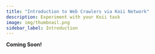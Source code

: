 ```yaml
---
title: "Introduction to Web Crawlers via Koii Network"
description: Experiment with your Koii task
image: img/thumbnail.png
sidebar_label: Introduction
---
```


**Coming Soon!**
